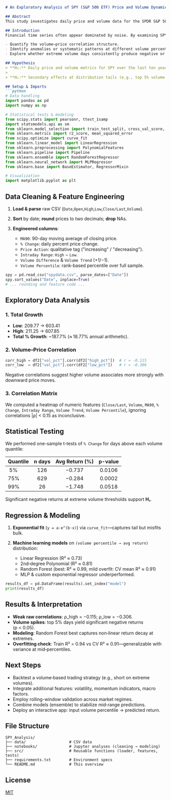 ````markdown
# An Exploratory Analysis of SPY (S&P 500 ETF) Price and Volume Dynamics (2015–2025)

## Abstract
This study investigates daily price and volume data for the SPDR S&P 500 ETF Trust (`SPY`) over the ten-year period from June 24, 2015 to June 24, 2025. We test the hypothesis that raw price and volume metrics exhibit minimal direct correlation due to unquantified qualitative drivers (macroeconomic shifts, policy changes, behavioral factors). Although we expect weak Pearson correlations, secondary patterns—such as asymmetries in returns at extreme volume thresholds—may yield actionable insights.

## Introduction
Financial time series often appear dominated by noise. By examining SPY’s daily observations, we aim to:

- Quantify the volume–price correlation structure.
- Identify anomalies or systematic patterns at different volume percentiles.
- Explore whether extreme volume days consistently produce negative or positive returns.

## Hypothesis
> **H₀:** Daily price and volume metrics for SPY over the last ten years are uncorrelated (ρ ≈ 0).
>
> **H₁:** Secondary effects at distribution tails (e.g., top 5% volume days) will reveal statistically significant deviations in average returns.

## Setup & Imports
```python
# Data handling
import pandas as pd
import numpy as np

# Statistical tests & modeling
from scipy.stats import pearsonr, ttest_1samp
import statsmodels.api as sm
from sklearn.model_selection import train_test_split, cross_val_score, KFold, GridSearchCV
from sklearn.metrics import r2_score, mean_squared_error
from scipy.optimize import curve_fit
from sklearn.linear_model import LinearRegression
from sklearn.preprocessing import PolynomialFeatures
from sklearn.pipeline import Pipeline
from sklearn.ensemble import RandomForestRegressor
from sklearn.neural_network import MLPRegressor
from sklearn.base import BaseEstimator, RegressorMixin

# Visualization
import matplotlib.pyplot as plt
````

## Data Cleaning & Feature Engineering

1. **Load & parse** raw CSV (`Date`,`Open`,`High`,`Low`,`Close/Last`,`Volume`).
2. **Sort** by date; **round** prices to two decimals; **drop** NAs.
3. **Engineered columns**:

   * `MA90`: 90-day moving average of closing price.
   * `% Change`: daily percent price change.
   * `Price Action`: qualitative tag ("increasing" / "decreasing").
   * `Intraday Range`: `High` − `Low`.
   * `Volume Difference` & `Volume Trend` (+1/−1).
   * `Volume Percentile`: rank-based percentile over full sample.

```python
spy = pd.read_csv("spydata.csv", parse_dates=["Date"])  
spy.sort_values("Date", inplace=True)  
# ... rounding and feature code ...
```

## Exploratory Data Analysis

### 1. Total Growth

* **Low**: 209.77 → 603.41
* **High**: 211.25 → 607.85
* **Total % Growth**: \~187.7% (≈ 18.77% annual arithmetic).

### 2. Volume–Price Correlation

```python
corr_high = df2["vol_pct"].corr(df2["high_pct"])  # r ≈ -0.115
corr_low  = df2["vol_pct"].corr(df2["low_pct"])   # r ≈ -0.306
```

Negative correlations suggest higher volume associates more strongly with downward price moves.

### 3. Correlation Matrix

We computed a heatmap of numeric features (`Close/Last`, `Volume`, `MA90`, `% Change`, `Intraday Range`, `Volume Trend`, `Volume Percentile`), ignoring correlations |ρ| < 0.15 as inconclusive.

## Statistical Testing

We performed one-sample t-tests of `% Change` for days above each volume quantile:

| Quantile | n days | Avg Return (%) | p-value |
| :------- | :----: | :------------: | :-----: |
|  5%      |   126  |     −0.737     |  0.0106 |
| 75%      |   629  |     −0.284     |  0.0002 |
| 99%      |   26   |     −1.748     |  0.0518 |

Significant negative returns at extreme volume thresholds support **H₁**.

## Regression & Modeling

1. **Exponential fit** (`y = a·e^(b·x)`) via `curve_fit`—captures tail but misfits bulk.
2. **Machine learning models** on `(volume percentile → avg return)` distribution:

   * Linear Regression (R² ≈ 0.73)
   * 2nd‑degree Polynomial (R² ≈ 0.81)
   * Random Forest (best: R² ≈ 0.99, mild overfit: CV mean R² ≈ 0.91)
   * MLP & custom exponential regressor underperformed.

```python
results_df = pd.DataFrame(results).set_index("model")
print(results_df)
```

## Results & Interpretation

* **Weak raw correlations**: ρ\_high = −0.115; ρ\_low = −0.306.
* **Volume spikes**: top 5% days yield significant negative returns (p < 0.05).
* **Modeling**: Random Forest best captures non‑linear return decay at extremes.
* **Overfitting check**: Train R² = 0.94 vs CV R² ≈ 0.91—generalizable with variance at mid‑percentiles.

## Next Steps

* Backtest a volume‑based trading strategy (e.g., short on extreme volumes).
* Integrate additional features: volatility, momentum indicators, macro factors.
* Employ rolling-window validation across market regimes.
* Combine models (ensemble) to stabilize mid‑range predictions.
* Deploy an interactive app: input volume percentile → predicted return.

## File Structure

```
SPY_Analysis/
├── data/                   # CSV data
├── notebooks/              # Jupyter analyses (cleaning → modeling)
├── src/                    # Reusable functions (loader, features, tests)
├── requirements.txt        # Environment specs
└── README.md               # This overview
```

## License
[MIT](LICENSE)


